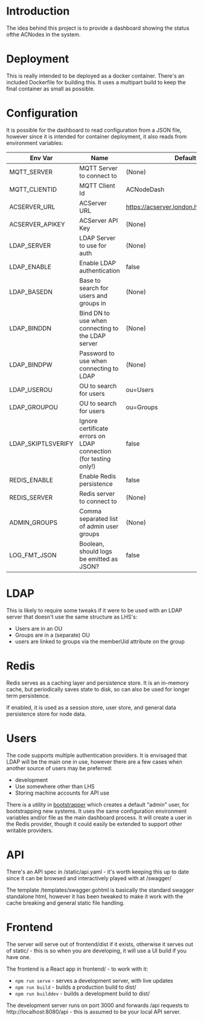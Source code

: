 Introduction
===
The idea behind this project is to provide a dashboard showing the status ofthe ACNodes in the system.

Deployment
===
This is really intended to be deployed as a docker container. There's an included Dockerfile for building this. It uses a multipart build to keep the final container as small as possible.

Configuration
===
It is possible for the dashboard to read configuration from a JSON file, however since it is intended for container deployment, it also reads from environment variables:

| Env Var | Name | Default |
| -- | -- | -- |
| MQTT_SERVER | MQTT Server to connect to | (None) |
| MQTT_CLIENTID | MQTT Client Id | ACNodeDash |
| ACSERVER_URL | ACServer URL | https://acserver.london.hackspace.org.uk |
| ACSERVER_APIKEY | ACServer API Key | (None) |
| LDAP_SERVER | LDAP Server to use for auth | (None) |
| LDAP_ENABLE | Enable LDAP authentication| false |
| LDAP_BASEDN | Base to search for users and groups in | (None) |
| LDAP_BINDDN | Bind DN to use when connecting to the LDAP server | (None) |
| LDAP_BINDPW | Password to use when connecting to LDAP | (None) |
| LDAP_USEROU | OU to search for users | ou=Users |
| LDAP_GROUPOU | OU to search for users | ou=Groups |
| LDAP_SKIPTLSVERIFY | Ignore certificate errors on LDAP connection (for testing only!) | false |
| REDIS_ENABLE | Enable Redis persistence | false |
| REDIS_SERVER | Redis server to connect to | (None) |
| ADMIN_GROUPS | Comma separated list of admin user groups | (None) |
| LOG_FMT_JSON | Boolean, should logs be emitted as JSON? | false |

LDAP
===
This is likely to require some tweaks if it were to be used with an LDAP server
that doesn't use the same structure as LHS's:
* Users are in an OU
* Groups are in a (separate) OU
* users are linked to groups via the memberUid attribute on the group

Redis
====
Redis serves as a caching layer and persistence store. It is an in-memory cache, but periodically saves
state to disk, so can also be used for longer term persistence. 

If enabled, it is used as a session store, user store, and general
data persistence store for node data.

Users
====
The code supports multiple authentication providers. It is envisaged that LDAP will be the
main one in use, however there are a few cases when another source of users may be preferred:
* development
* Use somewhere other than LHS
* Storing machine accounts for API use

There is a utility in [bootstrapper](bootstrapper) which creates a
default "admin" user, for bootstrapping new systems. It uses the same configuration environment variables and/or file as 
the main dashboard process. It will create a user in the Redis provider, though
it could easily be extended to support other writable providers.

API
===
There's an API spec in /static/api.yaml - it's worth keeping this up to date since it can be browsed and interactively played with at /swagger/

The template /templates/swagger.gohtml is basically the standard swagger standalone html,
however it has been tweaked to make it work with the cache breaking and general static file handling. 

Frontend
===
The server will serve out of frontend/dist if it exists, otherwise it 
serves out of static/ - this is so when you are developing, it will use
a UI build if you have one. 

The frontend is a React app in frontend/ - to work with it:
* `npm run serve` - serves a development server, with live updates
* `npm run build` - builds a production build to dist/
* `npm run builddev` - builds a development build to dist/

The development server runs on port 3000 and forwards /api requests
to http://localhost:8080/api - this is assumed to be your local API server.
